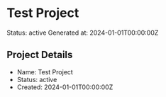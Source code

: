 
# Test Project

Status: active
Generated at: 2024-01-01T00:00:00Z

## Project Details
- Name: Test Project
- Status: active
- Created: 2024-01-01T00:00:00Z
